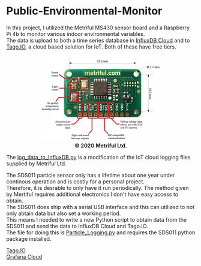 # Public-Environmental-Monitor



In this project, I utilized the Metriful MS430 sensor board and a Raspberry Pi 4b to monitor various indoor environmental variables.  
The data is upload to both a time series database in [InfluxDB Cloud](https://www.influxdata.com/products/influxdb-cloud/) and to [Tago.IO](https://tago.io/), a cloud based solution for IoT.  Both of these have free tiers.
<figure align="center">
<img src="MS430.png"/>
<figcaption align = "center"><b>© 2020 Metriful Ltd.</b></figcaption>
</figure>


The [log_data_to_InfluxDB.py](log_data_to_InfluxDB.py) is a modification of the IoT cloud logging files supplied by Metriful Ltd.  

The SDS011 particle sensor only has a lifetime about one year under continous operation and is costly for a personal project.  
Therefore, it is desrable to only have it run periodically.  The method given by Mertiful requires additional electronics I don't have easy access to obtain.  
The SDS011 does ship with a serial USB interface and this can utilized to not only abtain data but also set a working period.  
This means I needed to write a new Python script to obtain data from the SDS011 and send the data to InfluxDB Cloud and Tago.IO.  
The file for doing this is [Particle_Logging.py](Particle_Logging.py) and requires the SDS011 python package installed.  



[Tago.IO](https://admin.tago.io/public/dashboard/5f0b358bbbca64001c768d0d/fed9d914-bb09-43f3-a171-f38501f29d74)\
[Grafana Cloud](https://sharp275.grafana.net/dashboard/snapshot/Q1mVUopp8ebjwyqZFnxlJmAXDIBwBSgj?orgId=1&refresh=5m)